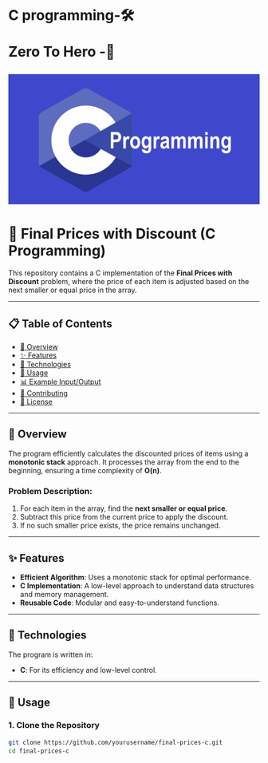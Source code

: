 <h1>C programming-🛠️ &nbsp;<p>Zero To Hero -🚀 </p></h1>
<img src="c programming.png">

# 🛒 Final Prices with Discount (C Programming)

This repository contains a C implementation of the **Final Prices with Discount** problem, where the price of each item is adjusted based on the next smaller or equal price in the array.

---

## 📋 Table of Contents

- [📝 Overview](#-overview)
- [✨ Features](#-features)
- [🔧 Technologies](#-technologies)
- [🚀 Usage](#-usage)
- [📊 Example Input/Output](#-example-inputoutput)
- [🤝 Contributing](#-contributing)
- [📜 License](#-license)

---

## 📝 Overview

The program efficiently calculates the discounted prices of items using a **monotonic stack** approach. It processes the array from the end to the beginning, ensuring a time complexity of **O(n)**.

### Problem Description:
1. For each item in the array, find the **next smaller or equal price**.
2. Subtract this price from the current price to apply the discount.
3. If no such smaller price exists, the price remains unchanged.

---

## ✨ Features

- **Efficient Algorithm**: Uses a monotonic stack for optimal performance.
- **C Implementation**: A low-level approach to understand data structures and memory management.
- **Reusable Code**: Modular and easy-to-understand functions.

---

## 🔧 Technologies

The program is written in:
- **C**: For its efficiency and low-level control.

---

## 🚀 Usage

### 1. Clone the Repository
```bash
git clone https://github.com/yourusername/final-prices-c.git
cd final-prices-c

